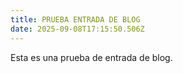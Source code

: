 ```yaml
---
title: PRUEBA ENTRADA DE BLOG
date: 2025-09-08T17:15:50.506Z
---
```

Esta es una prueba de entrada de blog.